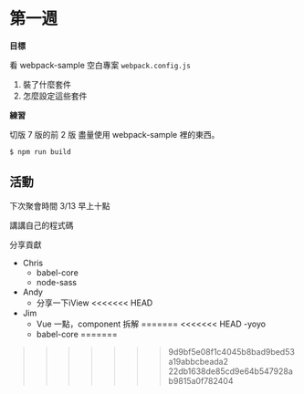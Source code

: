 # 第一週

**目標**

看 webpack-sample 空白專案 `webpack.config.js`

1. 裝了什麼套件
2. 怎麼設定這些套件

**練習**

切版 7 版的前 2 版
盡量使用 webpack-sample 裡的東西。

```
$ npm run build
```

## 活動

下次聚會時間 3/13 早上十點

講講自己的程式碼

分享貢獻

- Chris
    - babel-core
    - node-sass
- Andy
	- 分享一下iView
<<<<<<< HEAD
- Jim
   - Vue 一點，component 拆解
=======
<<<<<<< HEAD
-yoyo
	- babel-core
=======

    
>>>>>>> 9d9bf5e08f1c4045b8bad9bed53a19abbcbeada2
>>>>>>> 22db1638de85cd9e64b547928ab9815a0f782404
